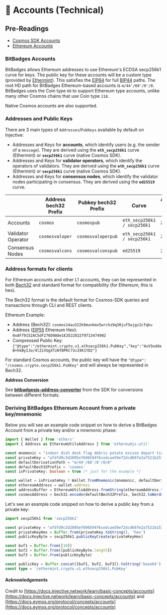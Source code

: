 # 👥 Accounts (Technical)

## Pre-Readings

* [Cosmos SDK Accounts](https://docs.cosmos.network/main/basics/accounts)
* [Ethereum Accounts](https://ethereum.org/en/whitepaper/#ethereum-accounts)

### BitBadges Accounts[​](https://docs.injective.network/learn/basic-concepts/accounts#injective-accounts) <a href="#injective-accounts" id="injective-accounts"></a>

BitBadges allows Ethereum addresses to use Ethereum's ECDSA secp256k1 curve for keys. The public key for these accounts will be a custom type (provided by [Ethermint](https://github.com/cosmos/ethermint)). This satisfies the [EIP84](https://github.com/ethereum/EIPs/issues/84) for full [BIP44](https://github.com/bitcoin/bips/blob/master/bip-0044.mediawiki) paths. The root HD path for BitBadges Ethereum-based accounts is `m/44'/60'/0'/0`. BitBadges uses the Coin type `60` to support Ethereum type accounts, unlike many other Cosmos chains that use Coin type `118.`

Native Cosmos accounts are also supported.&#x20;

### Addresses and Public Keys[​](https://docs.injective.network/learn/basic-concepts/accounts#addresses-and-public-keys) <a href="#addresses-and-public-keys" id="addresses-and-public-keys"></a>

There are 3 main types of `Addresses`/`PubKeys` available by default on Injective:

* Addresses and Keys for **accounts**, which identify users (e.g. the sender of a `message`). They are derived using the **`eth_secp256k1`** curve (Ethermint) or **`secp256k1`** curve (native Cosmos SDK).&#x20;
* Addresses and Keys for **validator operators**, which identify the operators of validators. They are derived using the **`eth_secp256k1`** curve (Ethermint) or **`secp256k1`** curve (native Cosmos SDK).&#x20;
* Addresses and Keys for **consensus nodes**, which identify the validator nodes participating in consensus. They are derived using the **`ed25519`** curve.

|                    | Address bech32 Prefix | Pubkey bech32 Prefix | Curve                       | Address byte length | Pubkey byte length |
| ------------------ | --------------------- | -------------------- | --------------------------- | ------------------- | ------------------ |
| Accounts           | `cosmos`              | `cosmospub`          | `eth_secp256k1 / secp256k1` | `20`                | `33` (compressed)  |
| Validator Operator | `cosmosvaloper`       | `cosmosvaloperpub`   | `eth_secp256k1 / secp256k1` | `20`                | `33` (compressed)  |
| Consensus Nodes    | `cosmosvalcons`       | `cosmosvalconspub`   | `ed25519`                   | `20`                | `32`               |

### Address formats for clients[​](https://docs.injective.network/learn/basic-concepts/accounts#address-formats-for-clients) <a href="#address-formats-for-clients" id="address-formats-for-clients"></a>

For Ethereum accounts and other L1 accounts, they can be represented in both [Bech32](https://en.bitcoin.it/wiki/Bech32) and standard format for compatibility (for Ethereum, this is hex).

The Bech32 format is the default format for Cosmos-SDK queries and transactions through CLI and REST clients.&#x20;

Ethereum Example:

* Address (Bech32): `cosmos14au322k9munkmx5wrchz9q30juf5wjgz2cfqku`
* Address ([EIP55](https://eips.ethereum.org/EIPS/eip-55) Ethereum Hex): `0xAF79152AC5dF276D9A8e1E2E22822f9713474902`
* Compressed Public Key: `{"@type":"/ethermint.crypto.v1.ethsecp256k1.PubKey","key":"AsV5oddeB+hkByIJo/4lZiVUgXTzNfBPKC73cZ4K1YD2"}`

For standard Cosmos accounts, the public key will have the `"@type": "/cosmos.crypto.secp256k1.PubKey"` and will always be represented in Bech32.

**Address Conversion**&#x20;

See [**bitbadgesjs-address-converter**](broken-reference) from the SDK for conversions between different formats.

### Deriving BitBadges Ethereum Account from a private key/mnemonic[​](https://docs.injective.network/learn/basic-concepts/accounts#deriving-injective-account-from-a-private-keymnemonic) <a href="#deriving-injective-account-from-a-private-keymnemonic" id="deriving-injective-account-from-a-private-keymnemonic"></a>

Below you will see an example code snippet on how to derive a BitBadges Account from a private key and/or a mnemonic phase:

```typescript
import { Wallet } from 'ethers'
import { Address as EthereumUtilsAddress } from 'ethereumjs-util'

const mnemonic = "indoor dish desk flag debris potato excuse depart ticket judge file exit"
const privateKey = "afdfd9c3d2095ef696594f6cedcae59e72dcd697e2a7521b1578140422a4f890"
const defaultDerivationPath = "m/44'/60'/0'/0/0"
const defaultBech32Prefix = 'cosmos'
const isPrivateKey: boolean = true /* just for the example */

const wallet = isPrivateKey ? Wallet.fromMnemonic(mnemonic, defaultDerivationPath) : new Wallet(privateKey)
const ethereumAddress = wallet.address
const addressBuffer = EthereumUtilsAddress.fromString(ethereumAddress.toString()).toBuffer()
const cosmosAddress = bech32.encode(defaultBech32Prefix, bech32.toWords(addressBuffer))
```

Let's see an example code snipped on how to derive a public key from a private key:

```typescript
import secp256k1 from 'secp256k1'

const privateKey = "afdfd9c3d2095ef696594f6cedcae59e72dcd697e2a7521b1578140422a4f890"
const privateKeyHex = Buffer.from(privateKey.toString(), 'hex')
const publicKeyByte = secp256k1.publicKeyCreate(privateKeyHex)

const buf1 = Buffer.from([10])
const buf2 = Buffer.from([publicKeyByte.length])
const buf3 = Buffer.from(publicKeyByte)

const publicKey = Buffer.concat([buf1, buf2, buf3]).toString('base64')
const type = '/ethermint.crypto.v1.ethsecp256k1.PubKey'
```

#### Acknowledgements

Credit to [https://docs.injective.network/learn/basic-concepts/accounts](https://docs.injective.network/learn/basic-concepts/accounts) and [https://docs.evmos.org/protocol/concepts/accounts](https://docs.evmos.org/protocol/concepts/accounts)
